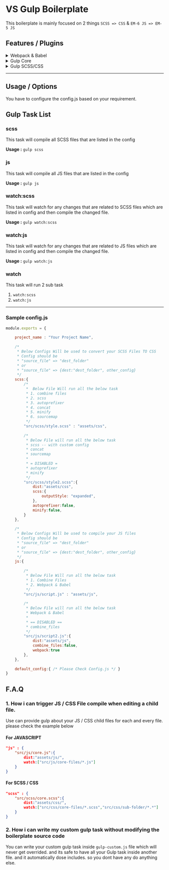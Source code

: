 # VS Gulp Boilerplate

This boilerplate is mainly focused on 2 things `SCSS => CSS` & `EM-6 JS => EM-5 JS`

## Features / Plugins
<details>
<summary>Webpack & Babel </summary>

* [Babel Core](https://www.npmjs.com/package/babel-core)
* [Webpack](https://www.npmjs.com/package/webpack)
* [Loader](https://www.npmjs.com/package/babel-loader)
* [es2015](https://www.npmjs.com/package/babel-preset-es2015)
* [Webpack Stream](https://www.npmjs.com/package/webpack-stream)

</details>

<details>
<summary>Gulp Core</summary>

* [Gulp Notify](https://www.npmjs.com/package/gulp-notify)
* [Gulp Util](https://www.npmjs.com/package/gulp-util)
* [Gulp Concat](https://www.npmjs.com/package/gulp-concat)
* [Gulp Sourcemaps](https://www.npmjs.com/package/gulp-sourcemaps)
* [Gulp Combine Files](https://www.npmjs.com/package/gulp-combine-files)
* [Run sequence](https://www.npmjs.com/package/run-sequence)

</details>

<details>
<summary>Gulp SCSS/CSS</summary>

* [Gulp Autoprefixer](https://www.npmjs.com/package/gulp-autoprefixer)
* [Gulp Clean CSS](https://www.npmjs.com/package/gulp-clean-css)
* [Gulp sass](https://www.npmjs.com/package/gulp-sass)
* [Gulp Uglify](https://www.npmjs.com/package/gulp-uglify)

</details>

---

## Usage / Options
You have to configure the config.js based on your requirement.

## Gulp Task List

### scss
This task will compile all SCSS files that are listed in the config

**Usage :** ` gulp scss `

### js
This task will compile all JS files that are listed in the config

**Usage :** ` gulp js `

### watch:scss
This task will watch for any changes that are related to SCSS files which are listed in config and then compile the changed file.

**Usage :** ` gulp watch:scss `

### watch:js
This task will watch for any changes that are related to JS files which are listed in config and then compile the changed file.

**Usage :** ` gulp watch:js `

### watch
This task will run 2 sub task
1. `watch:scss`
2. `watch:js`

---


### Sample config.js
```javascript
module.exports = {
	
	project_name : "Your Project Name",
	
	/*
	 * Below Configs Will be used to convert your SCSS Files TO CSS
	 * Config should be
	 * "source_file" => "dest_folder" 
	 * or
	 * "source_file" => {dest:"dest_folder", other_config}
	 */
	scss:{
		/*
		 *  Below File Will run all the below task
		 * 1. combine files
		 * 2. scss
		 * 3. autoprefixer
		 * 4. concat
		 * 5. minify
		 * 6. sourcemap
		 */
		"src/scss/style.scss" : "assets/css",
		
		/*
		 * Below File will run all the below task
		 * scss -- with custom config
		 * concat
		 * sourcemap
		 * 
		 * = DISABLED =
		 * autoprefixer
		 * minify
		 */
		"src/scss/style2.scss":{
			dist:"assets/css",
			scss:{
				outputStyle: "expanded",
			},
			autoprefixer:false,
			minify:false,
		}
	},
	
    /*
     * Below Configs Will be used to compile your JS files
     * Config should be
     * "source_file" => "dest_folder" 
     * or
     * "source_file" => {dest:"dest_folder", other_config}
     */
    js:{
       
        /*
         * Below File Will run all the below task
         * 1. Combine Files
         * 2. Webpack & Babel
         */
        "src/js/script.js" : "assets/js",
        
        /*
         * Below File will run all the below task
         * Webpack & Babel
         * 
         * == DISABLED ==
         * combine_files
         */
        "src/js/script2.js":{
            dist:"assets/js",
            combine_files:false,
            webpack:true
        },
    },
	
	default_config:{ /* Please Check Config.js */ }
}
```

## F.A.Q

### 1. How i can trigger JS / CSS File compile when editing a child file.
Use can provide gulp about your JS / CSS child files for each and every file. please check the example below
#### For JAVASCRIPT
```json
"js" : {
	"src/js/core.js":{
		dist:"assets/js/",
		watch:["src/js/core-files/*.js"]
	}
}
```

#### For SCSS / CSS
```json
"scss" : {
	"src/scss/core.scss":{
		dist:"assets/css/",
		watch:["src/css/core-files/*.scss","src/css/sub-folder/*.*"]
	}
}
```

### 2. How i can write my custom gulp task without modifying the boilerplate source code
You can write your custom gulp task inside `gulp-custom.js` file which will never get overrided. and its safe to have all your Gulp task inside another file.
and it automatically dose includes. so you dont have any do anything else. 
